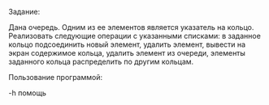 Задание:

Дана очередь. Одним из ее элементов является указатель на кольцо.
Реализовать следующие операции с указанными списками: в заданное кольцо
подсоединить новый элемент, удалить элемент, вывести на экран
содержимое кольца, удалить элемент из очереди, элементы заданного кольца
распределить по другим кольцам.

Пользование программой:

-h   помощь

